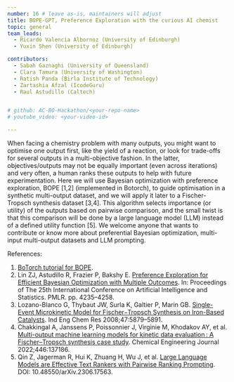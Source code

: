 ```yaml
---
number: 16 # leave as-is, maintainers will adjust
title: BOPE-GPT, Preference Exploration with the curious AI chemist
topic: general
team_leads:
  - Ricardo Valencia Albornoz (University of Edinburgh)
  - Yuxin Shen (University of Edinburgh)

contributors:
  - Sabah Gaznaghi (University of Queensland)
  - Clara Tamura (University of Washington)
  - Ratish Panda (Birla Institute of Technology)
  - Zartashia Afzal (IcodeGuru)
  - Raul Astudillo (Caltech)


# github: AC-BO-Hackathon/<your-repo-name>
# youtube_video: <your-video-id>

---
```


When facing a chemistry problem with many outputs, you might want to optimise one output first, like the yield of a reaction, or look for trade-offs for several outputs in a multi-objective fashion. In the latter, objectives/outputs may not be equally important (even across iterations) and very often, a human ranks these outputs to help with future experimentation. Here we will use Bayesian optimization with preference exploration, BOPE [1,2] (implemented in Botorch), to guide optimisation in a synthetic multi-output dataset, and we will apply it later to a Fischer-Tropsch synthesis dataset [3,4]. This algorithm selects importance (or utility) of the outputs based on pairwise comparison, and the small twist is that this comparison will be done by a large language model (LLM) instead of a defined utility function [5]. We welcome anyone that wants to contribute or know more about preferential Bayesian optimization, multi-input multi-output datasets and LLM prompting.

References:

1. [BoTorch tutorial for BOPE](https://botorch.org/tutorials/bope).
2. Lin ZJ, Astudillo R, Frazier P, Bakshy E. [Preference Exploration for Efficient Bayesian Optimization with Multiple Outcomes](https://proceedings.mlr.press/v151/jerry-lin22a). In: Proceedings of The 25th International Conference on Artificial Intelligence and Statistics. PMLR. pp. 4235–4258.
3. Lozano-Blanco G, Thybaut JW, Surla K, Galtier P, Marin GB. [Single-Event Microkinetic Model for Fischer−Tropsch Synthesis on Iron-Based Catalysts](https://pubs.acs.org/doi/10.1021/ie071587u). Ind Eng Chem Res 2008;47:5879–5891.
4. Chakkingal A, Janssens P, Poissonnier J, Virginie M, Khodakov AY, et al. [Multi-output machine learning models for kinetic data evaluation : A Fischer–Tropsch synthesis case study](https://www.sciencedirect.com/science/article/pii/S1385894722026754). Chemical Engineering Journal 2022;446:137186.
5. Qin Z, Jagerman R, Hui K, Zhuang H, Wu J, et al. [Large Language Models are Effective Text Rankers with Pairwise Ranking Prompting](https://arxiv.org/abs/2306.17563). DOI: 10.48550/arXiv.2306.17563.
